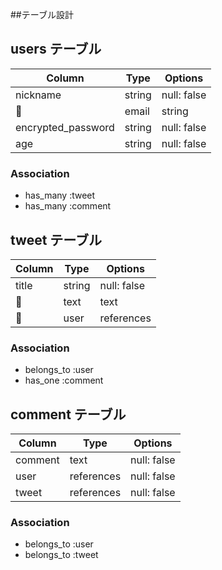 ##テーブル設計

## users テーブル

| Column             | Type   | Options                  |
| ------------------ | ------ | ------------------------ |
| nickname           | string | null: false              |
| email              | string | null: false,unique: true |
| encrypted_password | string | null: false              |
| age                | string | null: false              |


### Association

- has_many :tweet
- has_many :comment

##  tweet テーブル

| Column           | Type       | Options                        |
| ---------------- | ---------- | ------------------------------ |
| title            | string     | null: false                    |
| text             | text       | null: false                    |
| user             | references | null: false                    |




### Association
- belongs_to :user
- has_one :comment



##  comment テーブル

| Column                   | Type       | Options                        |
| ------------------------ | -----------| ------------------------------ |
| comment                  | text       | null: false                    |
| user                     | references | null: false                    |
| tweet                    | references | null: false                    |



### Association
- belongs_to :user
- belongs_to :tweet

